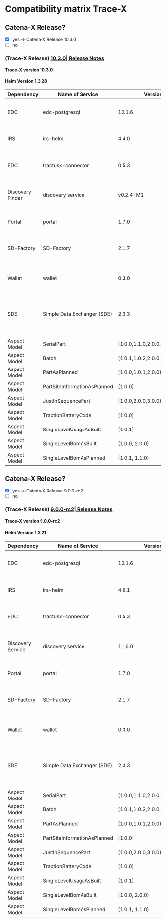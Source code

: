 # Compatibility matrix Trace-X

## Catena-X Release?

- [x] yes -> Catena-X Release 10.3.0
- [ ] no

### (Trace-X Release)  [10.3.0| Release Notes](https://github.com/eclipse-tractusx/traceability-foss/releases/tag/10.3.0)

#### Trace-X version 10.3.0

#### Helm Version 1.3.28

| Dependency       | Name of Service              | Version                         | Helm   | Comments                                                                          |
|------------------|------------------------------|---------------------------------|--------|-----------------------------------------------------------------------------------|
| EDC              | edc-postgresql               | 12.1.6                          | 2.0.0  | Enterprise Data Connector for PostgreSQL                                          |
| IRS              | irs-helm                     | 4.4.0                           | 6.13.0 | Helm charts for Item Relationship Service                                         |
| EDC              | tractusx-connector           | 0.5.3                           | 2.0.0  | Connector for Data Transfer and Registration                                      |
| Discovery Finder | discovery service            | v0.2.4-M1                       | 0.1.11 | Service for discovering and registering artifacts                                 |
| Portal           | portal                       | 1.7.0                           | 1.7.0  | Web portal for interacting with Trace-X                                           |
| SD-Factory       | SD-Factory                   | 2.1.7                           | 2.1.8  | Service Discovery Factory for managing dependencies                               |
| Wallet           | wallet                       | 0.3.0                           | 0.3.0  | Secure storage for sensitive information                                          |
| SDE              | Simple Data Exchanger (SDE)  | 2.3.3                           | 0.1.3  | Standalone service for companies to provide data in the Eclipse Tractus-X network |
| Aspect Model     | SerialPart                   | [1.0.0,1.1.0,2.0.0,3.0.0)       | -      |                                                                                   |
| Aspect Model     | Batch                        | [1.0.1,1.0.2,2.0.0,2.0.1,3.0.0) | -      |                                                                                   |
| Aspect Model     | PartAsPlanned                | [1.0.0,1.0.1,2.0.0)             | -      |                                                                                   |
| Aspect Model     | PartSiteInformationAsPlanned | [1.0.0]                         | -      |                                                                                   |
| Aspect Model     | JustInSequencePart           | [1.0.0,2.0.0,3.0.0)             | -      |                                                                                   |
| Aspect Model     | TractionBatteryCode          | [1.0.0]                         | -      |                                                                                   |
| Aspect Model     | SingleLevelUsageAsBuilt      | [1.0.1]                         | -      |                                                                                   |
| Aspect Model     | SingleLevelBomAsBuilt        | [1.0.0, 2.0.0)                  | -      |                                                                                   |
| Aspect Model     | SingleLevelBomAsPlanned      | [1.0.1, 1.1.0)                  | -      |                                                                                   |

## Catena-X Release?

- [x] yes -> Catena-X Release 9.0.0-rc2
- [ ] no

### (Trace-X Release)  [9.0.0-rc2| Release Notes](https://github.com/catenax-ng/tx-traceability-foss/releases/tag/9.0.0-rc2)

#### Trace-X version 9.0.0-rc2

#### Helm Version 1.3.21

| Dependency        | Name of Service              | Version                         | Helm  | Comments                                                                          |
|-------------------|------------------------------|---------------------------------|-------|-----------------------------------------------------------------------------------|
| EDC               | edc-postgresql               | 12.1.6                          | 2.0.0 | Enterprise Data Connector for PostgreSQL                                          |
| IRS               | irs-helm                     | 4.0.1                           | 6.9.1 | Helm charts for Item Relationship Service                                         |
| EDC               | tractusx-connector           | 0.5.3                           | 2.0.0 | Connector for Data Transfer and Registration                                      |
| Discovery Service | discovery service            | 1.16.0                          | 0.1.0 | Service for discovering and registering artifacts                                 |
| Portal            | portal                       | 1.7.0                           | 1.7.0 | Web portal for interacting with Trace-X                                           |
| SD-Factory        | SD-Factory                   | 2.1.7                           | 2.1.8 | Service Discovery Factory for managing dependencies                               |
| Wallet            | wallet                       | 0.3.0                           | 0.3.0 | Secure storage for sensitive information                                          |
| SDE               | Simple Data Exchanger (SDE)  | 2.3.3                           | 0.1.3 | Standalone service for companies to provide data in the Eclipse Tractus-X network |
| Aspect Model      | SerialPart                   | [1.0.0,1.1.0,2.0.0,3.0.0)       | -     |                                                                                   |
| Aspect Model      | Batch                        | [1.0.1,1.0.2,2.0.0,2.0.1,3.0.0) | -     |                                                                                   |
| Aspect Model      | PartAsPlanned                | [1.0.0,1.0.1,2.0.0)             | -     |                                                                                   |
| Aspect Model      | PartSiteInformationAsPlanned | [1.0.0]                         | -     |                                                                                   |
| Aspect Model      | JustInSequencePart           | [1.0.0,2.0.0,3.0.0)             | -     |                                                                                   |
| Aspect Model      | TractionBatteryCode          | [1.0.0]                         | -     |                                                                                   |
| Aspect Model      | SingleLevelUsageAsBuilt      | [1.0.1]                         | -     |                                                                                   |
| Aspect Model      | SingleLevelBomAsBuilt        | [1.0.0, 2.0.0)                  | -     |                                                                                   |
| Aspect Model      | SingleLevelBomAsPlanned      | [1.0.1, 1.1.0)                  | -     |                                                                                   |
